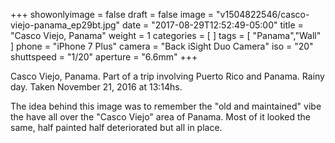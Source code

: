 +++
showonlyimage = false
draft = false
image = "v1504822546/casco-viejo-panama_ep29bt.jpg"
date = "2017-08-29T12:52:49-05:00"
title = "Casco Viejo, Panama"
weight = 1
categories = [  ]
tags = [ "Panama","Wall" ]
phone = "iPhone 7 Plus"
camera = "Back iSight Duo Camera"
iso = "20"
shuttspeed = "1/20"
aperture = "6.6mm"
+++

Casco Viejo, Panama. Part of a trip involving Puerto Rico and Panama. Rainy day. Taken November 21, 2016 at 13:14hs.
<!--more-->

The idea behind this image was to remember the "old and maintained" vibe the have all over the "Casco Viejo" area of Panama. Most of it looked the same, half painted half deteriorated but all in place.